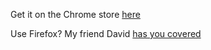 Get it on the Chrome store [here](https://chrome.google.com/webstore/detail/noments/fhnjakmollklooncjibkpbibgpmboiea)

Use Firefox? My friend David [has you covered](https://github.com/AutomatedTester/noments-firefox)
